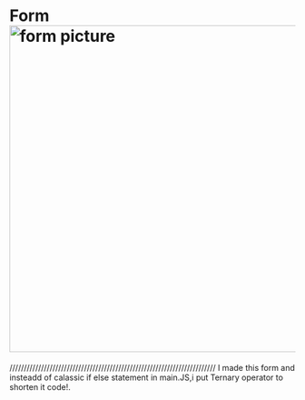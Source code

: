 # Form<img width="575" alt="form picture" src="https://user-images.githubusercontent.com/96592956/170044746-237f749e-4196-4a05-9731-3c45dc0c81b9.png">
////////////////////////////////////////////////////////////////////////
I made this form and insteadd of calassic if else statement in main.JS,i put Ternary operator to shorten it code!.
